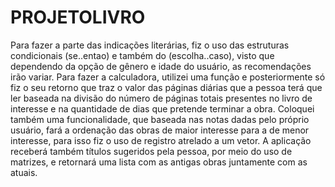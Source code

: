 # PROJETOLIVRO
Para fazer a parte das indicações literárias, fiz o uso das estruturas condicionais (se..entao) e também do (escolha..caso), visto que dependendo da opção de gênero e idade do usuário, as recomendações irão variar. Para fazer a calculadora, utilizei uma função e posteriormente só fiz o seu retorno que traz o valor
das páginas diárias que a pessoa terá que ler baseada na divisão do número de páginas totais presentes no livro de interesse e na quantidade de dias que pretende terminar a obra. Coloquei também uma funcionalidade, que baseada nas notas dadas pelo próprio usuário, fará a ordenação
das obras de maior interesse para a de menor interesse, para isso fiz o uso de registro atrelado a um vetor. A aplicação receberá também títulos sugeridos pela pessoa, por meio do uso de matrizes, e retornará uma lista com as antigas obras juntamente com as atuais.
